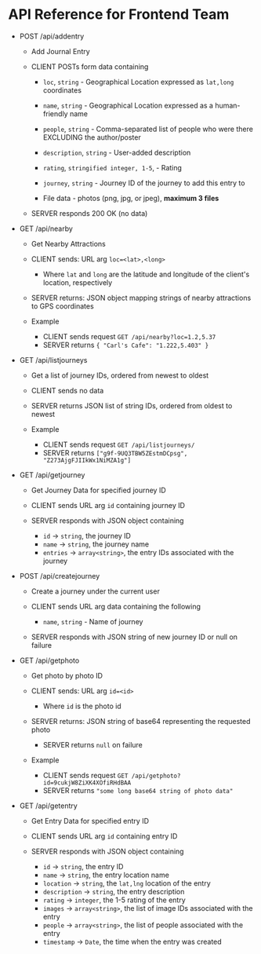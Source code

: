 # API Reference for Frontend Team

- POST /api/addentry
	- Add Journal Entry

	- CLIENT POSTs form data containing
		- `loc`, `string` - Geographical Location expressed as `lat,long` coordinates
		- `name`, `string` - Geographical Location expressed as a human-friendly name
		- `people`, `string` - Comma-separated list of people who were there EXCLUDING the author/poster
		- `description`, `string` - User-added description
		- `rating`, `stringified integer, 1-5`, - Rating
		- `journey`, `string` - Journey ID of the journey to add this entry to

		- File data - photos (png, jpg, or jpeg), **maximum 3 files**

	- SERVER responds 200 OK (no data)

- GET /api/nearby
	- Get Nearby Attractions
	

	- CLIENT sends: URL arg `loc=<lat>,<long>`
		- Where `lat` and `long` are the latitude and longitude of the client's location, respectively
	- SERVER returns: JSON object mapping strings of nearby attractions to GPS coordinates
	
	
	- Example
		- CLIENT sends request `GET /api/nearby?loc=1.2,5.37`
		- SERVER returns `{ "Carl's Cafe": "1.222,5.403" }`
	
- GET /api/listjourneys
	- Get a list of journey IDs, ordered from newest to oldest

	- CLIENT sends no data
	- SERVER returns JSON list of string IDs, ordered from oldest to newest


	- Example
		- CLIENT sends request `GET /api/listjourneys/`
		- SERVER returns `["g9f-9UQ3TBW5ZEstmDCpsg", "Z273AjgFJIIkWx1NiMZA1g"]`

- GET /api/getjourney
	- Get Journey Data for specified journey ID

	- CLIENT sends URL arg `id` containing journey ID
	- SERVER responds with JSON object containing
		- `id` -> `string`, the journey ID
		- `name` -> `string`, the journey name
		- `entries` -> `array<string>`, the entry IDs associated with the journey

- POST /api/createjourney
	- Create a journey under the current user
	
	- CLIENT sends URL arg data containing the following
		- `name`, `string` - Name of journey
	
	- SERVER responds with JSON string of new journey ID or null on failure

- GET /api/getphoto
	- Get photo by photo ID

	- CLIENT sends: URL arg `id=<id>`
		- Where `id` is the photo id
	- SERVER returns: JSON string of base64 representing the requested photo
		- SERVER returns `null` on failure
	

	- Example
		- CLIENT sends request `GET /api/getphoto?id=9cukjW8ZiXK4XOfiRHdBAA`
		- SERVER returns `"some long base64 string of photo data"`

- GET /api/getentry
	- Get Entry Data for specified entry ID

	- CLIENT sends URL arg `id` containing entry ID
	- SERVER responds with JSON object containing
		- `id` -> `string`, the entry ID
		- `name` -> `string`, the entry location name
		- `location` -> `string`, the `lat,lng` location of the entry
		- `description` -> `string`, the entry description
		- `rating` -> `integer`, the 1-5 rating of the entry
		- `images` -> `array<string>`, the list of image IDs associated with the entry
		- `people` -> `array<string>`, the list of people associated with the entry
		- `timestamp` -> `Date`, the time when the entry was created